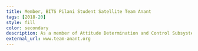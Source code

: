 ```yaml
---
title: Member, BITS Pilani Student Satellite Team Anant
tags: [2018-20]
style: fill
color: secondary
description: As a member of Attitude Determination and Control Subsystem, I have implemented the Murrell Version of Multiplicative Extended Kalman Filter to estimate the attitude of the nanosatellite.  I studied orbital mechanics, quaternions (for attitude representation), attitude kinematics and dynamics for the same. Team Anant is a student-run technical team working to build a 3U Cubesat. 
external_url: www.team-anant.org
---
```

